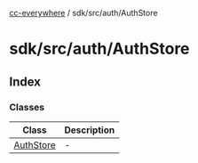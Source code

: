 [cc-everywhere](../../../../index.md) / sdk/src/auth/AuthStore

# sdk/src/auth/AuthStore

## Index

### Classes

| Class | Description |
| ------ | ------ |
| [AuthStore](classes/AuthStore.md) | - |
